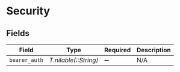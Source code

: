 # Security


## Fields

| Field                 | Type                  | Required              | Description           |
| --------------------- | --------------------- | --------------------- | --------------------- |
| `bearer_auth`         | *T.nilable(::String)* | :heavy_minus_sign:    | N/A                   |